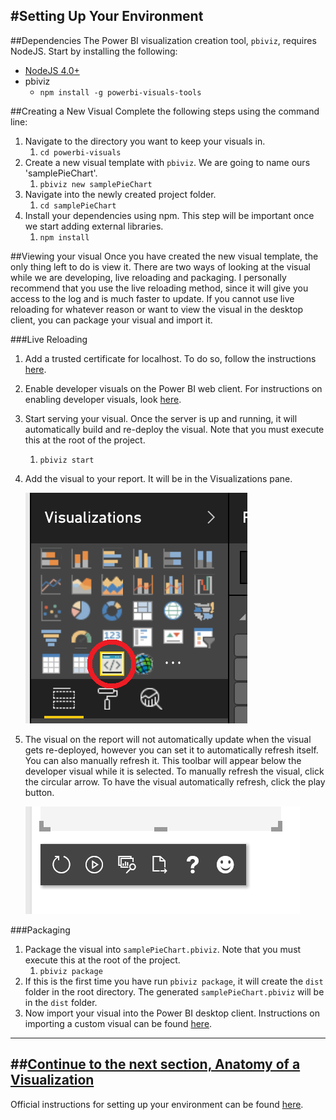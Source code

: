 #Setting Up Your Environment
---
##Dependencies
The Power BI visualization creation tool, `pbiviz`, requires NodeJS. Start by installing the following:
*   [NodeJS 4.0+](https://nodejs.org)
*   pbiviz
    *   `npm install -g powerbi-visuals-tools`

##Creating a New Visual
Complete the following steps using the command line:
1.   Navigate to the directory you want to keep your visuals in.
     1. `cd powerbi-visuals`
2.   Create a new visual template with `pbiviz`. We are going to name ours 'samplePieChart'.
     1. `pbiviz new samplePieChart`
3.   Navigate into the newly created project folder.
     1. `cd samplePieChart`
4.   Install your dependencies using npm. This step will be important once we start adding external libraries.
     1. `npm install`

##Viewing your visual
Once you have created the new visual template, the only thing left to do is view it. There are two ways of looking at the visual while we are developing, live reloading and packaging. I personally recommend that you use the live reloading method, since it will give you access to the log and is much faster to update. If you cannot use live reloading for whatever reason or want to view the visual in the desktop client, you can package your visual and import it.

###Live Reloading
1.   Add a trusted certificate for localhost. To do so, follow the instructions [here](https://github.com/Microsoft/PowerBI-visuals/blob/master/tools/CertificateSetup.md).
2.   Enable developer visuals on the Power BI web client. For instructions on enabling developer visuals, look [here](https://github.com/Microsoft/PowerBI-visuals/blob/master/tools/DebugVisualSetup.md).
3.   Start serving your visual. Once the server is up and running, it will automatically build and re-deploy the visual. Note that you must execute this at the root of the project.
     1. `pbiviz start`
4.   Add the visual to your report. It will be in the Visualizations pane.

       ![Image of the developer visual icon](/img/DeveloperVisualIcon.png)

5.  The visual on the report will not automatically update when the visual gets re-deployed, however you can set it to automatically refresh itself. You can also manually refresh it. This toolbar will appear below the developer visual while it is selected. To manually refresh the visual, click the circular arrow. To have the visual automatically refresh, click the play button.

      ![Image of the developer visual toolbar](/img/DeveloperVisualToolbar.png)

###Packaging
1.   Package the visual into `samplePieChart.pbiviz`. Note that you must execute this at the root of the project.
     1. `pbiviz package`
2.   If this is the first time you have run `pbiviz package`, it will create the `dist` folder in the root directory. The generated `samplePieChart.pbiviz` will be in the `dist` folder.
3.   Now import your visual into the Power BI desktop client. Instructions on importing a custom visual can be found [here](https://powerbi.microsoft.com/en-us/documentation/powerbi-custom-visuals-use/).

---
##**[Continue to the next section, Anatomy of a Visualization](/docs/setup/2-AnatomyOfAVisualization.md)**
---

Official instructions for setting up your environment can be found [here](https://github.com/Microsoft/PowerBI-visuals/blob/master/tools/README.md#installation).
